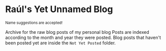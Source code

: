 # Raúl's Yet Unnamed Blog

<small>Name suggestions are accepted!</small>

Archive for the raw blog posts of my personal blog
Posts are indexed according to the month and year they were posted. Blog posts that haven't been posted yet are inside the `Not Yet Posted` folder.
